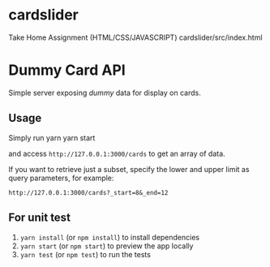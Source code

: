 # cardslider
Take Home Assignment (HTML/CSS/JAVASCRIPT)
cardslider/src/index.html

# Dummy Card API
Simple server exposing *dummy* data for display on cards.

## Usage
Simply run
    yarn
    yarn start

and access ``http://127.0.0.1:3000/cards`` to get an array of data.

If you want to retrieve just a subset, specify the lower and upper limit as query parameters, for example:

    http://127.0.0.1:3000/cards?_start=8&_end=12


## For unit test 
1. `yarn install` (or `npm install`) to install dependencies
2. `yarn start` (or `npm start`) to preview the app locally
3. `yarn test` (or `npm test`) to run the tests